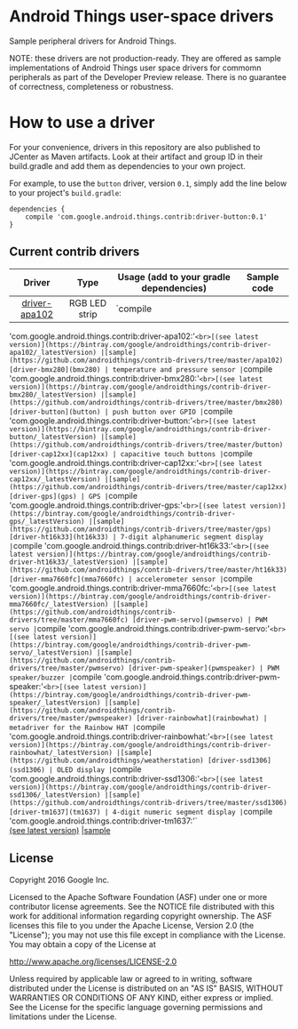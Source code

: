 Android Things user-space drivers
=================================

Sample peripheral drivers for Android Things.

NOTE: these drivers are not production-ready. They are offered as sample
implementations of Android Things user space drivers for commomn peripherals
as part of the Developer Preview release. There is no guarantee
of correctness, completeness or robustness.


How to use a driver
===================

For your convenience, drivers in this repository are also published to JCenter
as Maven artifacts. Look at their artifact and group ID in their build.gradle
and add them as dependencies to your own project.

For example, to use the `button` driver, version `0.1`, simply add the line
below to your project's `build.gradle`:


```
dependencies {
    compile 'com.google.android.things.contrib:driver-button:0.1'
}
```


Current contrib drivers
-----------------------

Driver | Type | Usage (add to your gradle dependencies) | Sample code
:---:|:---:| --- | ---
[driver-apa102](apa102) | RGB LED strip |`compile
'com.google.android.things.contrib:driver-apa102:<version>'`<br>[(see latest
version)](https://bintray.com/google/androidthings/contrib-driver-apa102/_latestVersion)
|[sample](https://github.com/androidthings/contrib-drivers/tree/master/apa102)
[driver-bmx280](bmx280) | temperature and pressure sensor |`compile
'com.google.android.things.contrib:driver-bmx280:<version>'`<br>[(see latest
version)](https://bintray.com/google/androidthings/contrib-driver-bmx280/_latestVersion)
|[sample](https://github.com/androidthings/contrib-drivers/tree/master/bmx280)
[driver-button](button) | push button over GPIO |`compile
'com.google.android.things.contrib:driver-button:<version>'`<br>[(see latest
version)](https://bintray.com/google/androidthings/contrib-driver-button/_latestVersion)
|[sample](https://github.com/androidthings/contrib-drivers/tree/master/button)
[driver-cap12xx](cap12xx) | capacitive touch buttons |`compile
'com.google.android.things.contrib:driver-cap12xx:<version>'`<br>[(see latest
version)](https://bintray.com/google/androidthings/contrib-driver-cap12xx/_latestVersion)
|[sample](https://github.com/androidthings/contrib-drivers/tree/master/cap12xx)
[driver-gps](gps) | GPS |`compile
'com.google.android.things.contrib:driver-gps:<version>'`<br>[(see latest
version)](https://bintray.com/google/androidthings/contrib-driver-gps/_latestVersion)
|[sample](https://github.com/androidthings/contrib-drivers/tree/master/gps)
[driver-ht16k33](ht16k33) | 7-digit alphanumeric segment display |`compile
'com.google.android.things.contrib:driver-ht16k33:<version>'`<br>[(see latest
version)](https://bintray.com/google/androidthings/contrib-driver-ht16k33/_latestVersion)
|[sample](https://github.com/androidthings/contrib-drivers/tree/master/ht16k33)
[driver-mma7660fc](mma7660fc) | accelerometer sensor |`compile
'com.google.android.things.contrib:driver-mma7660fc:<version>'`<br>[(see latest
version)](https://bintray.com/google/androidthings/contrib-driver-mma7660fc/_latestVersion)
|[sample](https://github.com/androidthings/contrib-drivers/tree/master/mma7660fc)
[driver-pwm-servo](pwmservo) | PWM servo |`compile
'com.google.android.things.contrib:driver-pwm-servo:<version>'`<br>[(see latest
version)](https://bintray.com/google/androidthings/contrib-driver-pwm-servo/_latestVersion)
|[sample](https://github.com/androidthings/contrib-drivers/tree/master/pwmservo)
[driver-pwm-speaker](pwmspeaker) | PWM speaker/buzzer |`compile
'com.google.android.things.contrib:driver-pwm-speaker:<version>'`<br>[(see
latest
version)](https://bintray.com/google/androidthings/contrib-driver-pwm-speaker/_latestVersion)
|[sample](https://github.com/androidthings/contrib-drivers/tree/master/pwmspeaker)
[driver-rainbowhat](rainbowhat) | metadriver for the Rainbow HAT |`compile
'com.google.android.things.contrib:driver-rainbowhat:<version>'`<br>[(see latest
version)](https://bintray.com/google/androidthings/contrib-driver-rainbowhat/_latestVersion)
|[sample](https://github.com/androidthings/weatherstation)
[driver-ssd1306](ssd1306) | OLED display |`compile
'com.google.android.things.contrib:driver-ssd1306:<version>'`<br>[(see latest
version)](https://bintray.com/google/androidthings/contrib-driver-ssd1306/_latestVersion)
|[sample](https://github.com/androidthings/contrib-drivers/tree/master/ssd1306)
[driver-tm1637](tm1637) | 4-digit numeric segment display |`compile
'com.google.android.things.contrib:driver-tm1637:<version>'`<br>[(see latest
version)](https://bintray.com/google/androidthings/contrib-driver-tm1637/_latestVersion)
|[sample](https://github.com/androidthings/contrib-drivers/tree/master/tm1637)



License
-------

Copyright 2016 Google Inc.

Licensed to the Apache Software Foundation (ASF) under one or more contributor
license agreements.  See the NOTICE file distributed with this work for
additional information regarding copyright ownership.  The ASF licenses this
file to you under the Apache License, Version 2.0 (the "License"); you may not
use this file except in compliance with the License.  You may obtain a copy of
the License at

  http://www.apache.org/licenses/LICENSE-2.0

Unless required by applicable law or agreed to in writing, software
distributed under the License is distributed on an "AS IS" BASIS, WITHOUT
WARRANTIES OR CONDITIONS OF ANY KIND, either express or implied.  See the
License for the specific language governing permissions and limitations under
the License.
